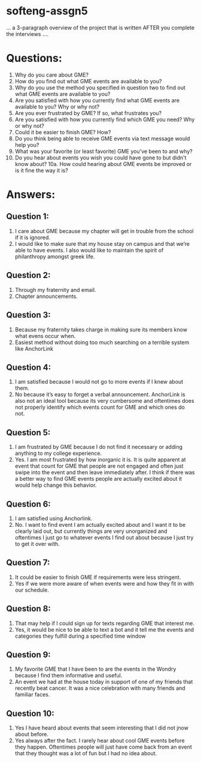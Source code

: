 # softeng-assgn5

... a 3-paragraph overview of the project that is written AFTER you complete
the interviews ....

# Questions:
  1. Why do you care about GME?
  2. How do you find out what GME events are available to you?
  3. Why do you use the method you specified in question two to find out what GME events are available to you?
  4. Are you satisfied with how you currently find what GME events are available to you? Why or why not?
  5. Are you ever frustrated by GME? If so, what frustrates you?
  6. Are you satisfied with how you currently find which GME you need? Why or why not?
  7. Could it be easier to finish GME? How?
  8. Do you think being able to receive GME events via text message would help you?
  9. What was your favorite (or least favorite) GME you've been to and why?
  10. Do you hear about events you wish you could have gone to but didn't know about?
  10a. How could hearing about GME events be improved or is it fine the way it is?


# Answers:

## Question 1: 
  1. I care about GME because my chapter will get in trouble from the school if it is ignored.
  2. I would like to make sure that my house stay on campus and that we’re able to have events. I also would like to maintain the spirit of philanthropy amongst greek life. 

## Question 2:
  1. Through my fraternity and email.
  2. Chapter announcements.

## Question 3:
  1. Because my fraternity takes charge in making sure its members know what evens occur when.
  2. Easiest method without doing too much searching on a terrible system like AnchorLink

## Question 4:
  1. I am satisfied because I would not go to more events if I knew about them.
  2. No because it’s easy to forget a verbal announcement. AnchorLink is also not an ideal tool because its very cumbersome and oftentimes does not properly identify which events count for GME and which ones do not. 

## Question 5:
  1. I am frustrated by GME because I do not find it necessary or adding anything to my college experience.
  2. Yes. I am most frustrated by how inorganic it is. It is quite apparent at event that count for GME that people are not engaged and often just swipe into the event and then leave immediately after. I think if there was a better way to find GME events people are actually excited about it would help change this behavior.

## Question 6:
  1. I am satisfied using Anchorlink.
  2. No. I want to find event I am actually excited about and I want it to be clearly laid out, but currently things are very unorganized and oftentimes I just go to whatever events I find out about because I just try to get it over with.

## Question 7:
  1. It could be easier to finish GME if requirements were less stringent.
  2. Yes if we were more aware of when events were and how they fit in with our schedule.

## Question 8:
  1. That may help if I could sign up for texts regarding GME that interest me.
  2. Yes, it would be nice to be able to text a bot and it tell me the events and categories they fulfill during a specified time window

## Question 9:
  1. My favorite GME that I have been to are the events in the Wondry because I find them informative and useful.
  2. An event we had at the house today in support of one of my friends that recently beat cancer. It was a nice celebration with many friends and familiar faces.

## Question 10:
  1. Yes I have heard about events that seem interesting that I did not jnow about before.
  2. Yes always after the fact. I rarely hear about cool GME events before they happen. Oftentimes people will just have come back from an event that they thought was a lot of fun but I had no idea about.
  
